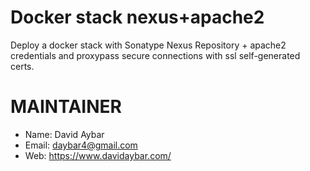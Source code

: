 # Docker stack nexus+apache2
Deploy a docker stack with Sonatype Nexus Repository + apache2 credentials and proxypass secure connections with ssl self-generated certs.

# MAINTAINER
- Name: David Aybar
- Email: daybar4@gmail.com
- Web: https://www.davidaybar.com/